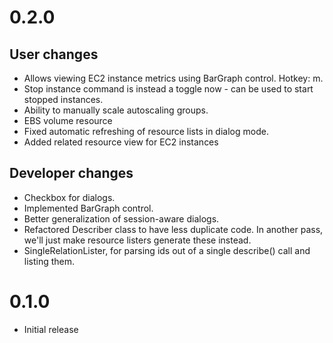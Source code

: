# 0.2.0

## User changes

* Allows viewing EC2 instance metrics using BarGraph control. Hotkey: m.
* Stop instance command is instead a toggle now - can be used to start stopped instances.
* Ability to manually scale autoscaling groups.
* EBS volume resource
* Fixed automatic refreshing of resource lists in dialog mode.
* Added related resource view for EC2 instances

## Developer changes

* Checkbox for dialogs.
* Implemented BarGraph control.
* Better generalization of session-aware dialogs.
* Refactored Describer class to have less duplicate code. In another pass, we'll just make resource listers generate these instead.
* SingleRelationLister, for parsing ids out of a single describe() call and listing them.

# 0.1.0

* Initial release